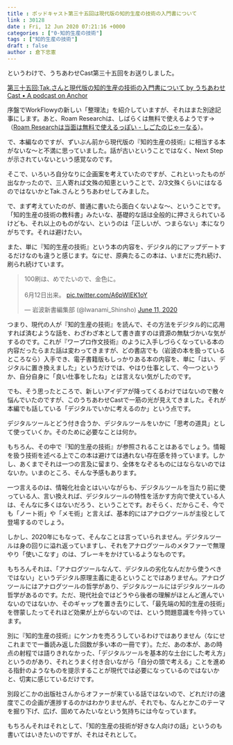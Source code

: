 ```yaml
---
title : ポッドキャスト第三十五回は現代版の知的生産の技術の入門書について
link : 30128
date : Fri, 12 Jun 2020 07:21:16 +0000
categories : ["0-知的生産の技術"]
tags : ["知的生産の技術"]
draft : false
author : 倉下忠憲
---
```


というわけで、うちあわせCast第三十五回をお送りしました。

<a href="https://anchor.fm/rashita/episodes/Tak-ef94qt">第三十五回:Tak.さんと現代版の知的生産の技術の入門書について by うちあわせCast • A podcast on Anchor</a>

序盤でWorkFlowyの新しい「整理法」を紹介していますが、それはまた別途記事にします。あと、Roam Researchは、しばらくは無料で使えるようです→（<a href="https://scrapbox.io/cyblog/Roam_Research%E3%81%AF%E5%BD%93%E9%9D%A2%E3%81%AF%E7%84%A1%E6%96%99%E3%81%A7%E4%BD%BF%E3%81%88%E3%82%8B%E3%81%A3%E3%81%BD%E3%81%84">Roam Researchは当面は無料で使えるっぽい - しごたのじゃーなる</a>）。

で、本編なのですが、ずいぶん前から現代版の『知的生産の技術』に相当する本がないな〜と不満に思っていました。話が古いということではなく、Next Stepが示されていないという感覚なのです。

そこで、いろいろ自分なりに企画案を考えていたのですが、これといったものが出なかったので、三人寄れば文殊の知恵ということで、2/3文殊くらいにはなるのではないかとTak.さんとうちあわせしてみました。

で、まず考えていたのが、普通に書いたら面白くないよな〜、ということです。「知的生産の技術の教科書」みたいな、基礎的な話は全般的に押さえられているけども、それ以上のものがない、というのは「正しいが、つまらない」本になりがちです。それは避けたい。

また、単に『知的生産の技術』という本の内容を、デジタル的にアップデートするだけなのも違うと感じます。なにせ、原典たるこの本は、いまだに売れ続け、刷られ続けています。

<blockquote class="twitter-tweet"><p lang="ja" dir="ltr">100刷は、めでたいので、金色に。<br><br>6月12日出来。 <a href="https://t.co/A6pWIEK1oY">pic.twitter.com/A6pWIEK1oY</a></p>&mdash; 岩波新書編集部 (@Iwanami_Shinsho) <a href="https://twitter.com/Iwanami_Shinsho/status/1271040380490809344?ref_src=twsrc%5Etfw">June 11, 2020</a></blockquote> <script async src="https://platform.twitter.com/widgets.js" charset="utf-8"></script>

つまり、現代の人が『知的生産の技術』を読んで、その方法をデジタル的に応用すれば済むような話を、わざわざ本として書き直すのは資源の無駄づかいな気がするのです。これが『ワープロ作文技術』のように入手しづらくなっている本の内容だったらまた話は変わってきますが、どの書店でも（岩波の本を扱っているところなら）入手でき、電子書籍版もしっかりある本の内容を、単に「はい、デジタルに置き換えました」というだけでは、やはり仕事として、今一つというか、自分自身に「良い仕事をしたね」とは言えない気がしたのです。

でも、そう思ったところで、新しいアイデアが降ってくるわけではないので散々悩んでいたのですが、このうちあわせCastで一筋の光が見えてきました。それが本編でも話している「デジタルでいかに考えるのか」という点です。

デジタルツールとどう付き合うか、デジタルツールをいかに「思考の道具」として使っていくか。そのために必要なことは何か。

もちろん、その中で『知的生産の技術』が参照されることはあるでしょう。情報を扱う技術を述べる上でこの本は避けては通れない存在感を持っています。しかし、あくまでそれは一つの言及に留まり、全体をなぞるものにはならないのではないか。いまのところ、そんな予感もあります。

一つ言えるのは、情報化社会とはいいながらも、デジタルツールを当たり前に使っている人、言い換えれば、デジタルツールの特性を活かす方向で使えている人は、そんなに多くはないだろう、ということです。おそらく、だからこそ、今でも「ノート術」や「メモ術」と言えば、基本的にはアナログツールが主役として登場するのでしょう。

しかし、2020年にもなって、そんなことは言っていられません。デジタルツールは身の回りに溢れ返っていますし、それをアナログツールのメタファーで無理やり「使いこなす」のは、ブレーキをかけているようなものです。

もちろんそれは、「アナログツールなんて、デジタルの劣化なんだから使うべきではない」というデジタル原理主義に走るということではありません。アナログツールにはアナログツールの哲学があり、デジタルツールにはデジタルツールの哲学があるのです。ただ、現代社会ではどうやら後者の理解がほとんど進んでいないのではないか、そのギャップを置き去りにして、「最先端の知的生産の技術」を啓蒙したってそれほど効果が上がらないのでは、という問題意識を今持っています。

別に『知的生産の技術』にケンカを売ろうしているわけではありません（なにせこれまでで一番読み返した回数が多い本の一冊です）。ただ、あの本が、あの時点の射程では語りきれなかった、「デジタルツールを基本的な土台にした考え方」というのがあり、それとうまく付き合いながら「自分の頭で考える」ことを進める指針のようなものを提示することが現代では必要になっているのではないかと、切実に感じているだけです。

別段どこかの出版社さんからオファーが来ている話ではないので、どれだけの速度でこの企画が進捗するのかはわかりませんが、それでも、なんとかこのテーマを掘り下げ、広げ、固めてみたいなという気持ちには今なっています。

もちろんそれはそれとして、「知的生産の技術が好きな人向けの話」というのも書いてはいきたいのですが、それはそれとして。

<p style="text-align: center;"><a href="http://www.amazon.co.jp/exec/obidos/ASIN/B014R3S71E/rashita1000-22/ref=nosim/"target="_blank" rel="noopener" name="amazletlink"><img class="aligncenter" style="border: none;" src="https://m.media-amazon.com/images/I/41GZIomF8GL._SY346_.jpg" alt="" /></a></p>
